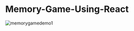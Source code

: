 # Memory-Game-Using-React
![memorygamedemo1](https://github.com/manasikamble26/Memory-Game-Using-React/assets/143224924/6630a8bb-1b3e-4336-be92-e8ef8cb1950a)
